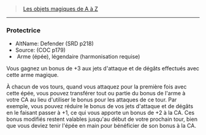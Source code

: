 ﻿---
!MagicItem
Type: Arme (épée)
Rarity: légendaire
Attunement: harmonisation requise
Id: magicitems_az_hd.md#protectrice
ParentLink: magicitems_az_hd.md#les-objets-magiques-de-a-à-z
Name: Protectrice
ParentName: Les objets magiques de A à Z
NameLevel: 3
AltName: Defender (SRD p218)
Source: (COC p179)
---
> [Les objets magiques de A à Z](hd_magicitems_az_les_objets_magiques_de_a_a_z.md)

---

### Protectrice

- AltName: Defender (SRD p218)
- Source: (COC p179)
-  Arme (épée), légendaire (harmonisation requise)

Vous gagnez un bonus de +3 aux jets d'attaque et de dégâts effectués avec cette arme magique.

À chacun de vos tours, quand vous attaquez pour la première fois avec cette épée, vous pouvez transférer tout ou partie du bonus de l'arme à votre CA au lieu d'utiliser le bonus pour les attaques de ce tour. Par exemple, vous pouvez réduire le bonus de vos jets d'attaque et de dégâts en le faisant passer à +1, ce qui vous apporte un bonus de +2 à la CA. Ces bonus modifiés restent valables jusqu'au début de votre prochain tour, bien que vous deviez tenir l'épée en main pour bénéficier de son bonus à la CA.

